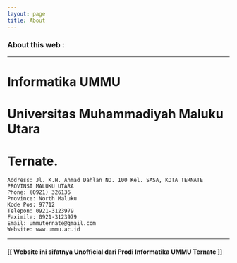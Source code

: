 ```yaml
---
layout: page
title: About
---
```

### About this web :
***

# Informatika UMMU
# Universitas Muhammadiyah Maluku Utara
# Ternate.


>

	Address: Jl. K.H. Ahmad Dahlan NO. 100 Kel. SASA, KOTA TERNATE PROVINSI MALUKU UTARA
	Phone: (0921) 326136
	Province: North Maluku
	Kode Pos: 97712
	Telepon: 0921-3123979
	Faximile: 0921-3123979
	Email: ummuternate@gmail.com
	Website: www.ummu.ac.id


***

#### [[ Website ini sifatnya Unofficial dari Prodi Informatika UMMU Ternate ]]
